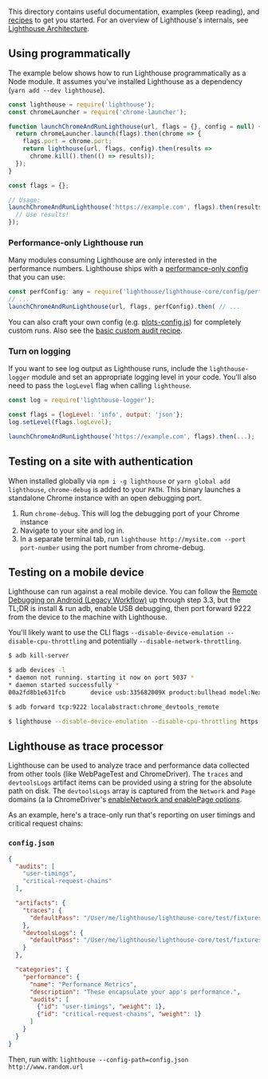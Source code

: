 This directory contains useful documentation, examples (keep reading),
and [recipes](./recipes/) to get you started. For an overview of Lighthouse's
internals, see [Lighthouse Architecture](architecture.md).

## Using programmatically

The example below shows how to run Lighthouse programmatically as a Node module. It
assumes you've installed Lighthouse as a dependency (`yarn add --dev lighthouse`).

```javascript
const lighthouse = require('lighthouse');
const chromeLauncher = require('chrome-launcher');

function launchChromeAndRunLighthouse(url, flags = {}, config = null) {
  return chromeLauncher.launch(flags).then(chrome => {
    flags.port = chrome.port;
    return lighthouse(url, flags, config).then(results =>
      chrome.kill().then(() => results));
  });
}

const flags = {};

// Usage:
launchChromeAndRunLighthouse('https://example.com', flags).then(results => {
  // Use results!
});
```

### Performance-only Lighthouse run

Many modules consuming Lighthouse are only interested in the performance numbers.
Lighthouse ships with a [performance-only config](https://github.com/GoogleChrome/lighthouse/blob/master/lighthouse-core/config/perf.json) that you can use:

```js
const perfConfig: any = require('lighthouse/lighthouse-core/config/perf.json');
// ...
launchChromeAndRunLighthouse(url, flags, perfConfig).then( // ...
```

You can also craft your own config (e.g. [plots-config.js](https://github.com/GoogleChrome/lighthouse/blob/master/lighthouse-core/config/plots-config.js)) for completely custom runs. Also see the [basic custom audit recipe](https://github.com/GoogleChrome/lighthouse/tree/master/docs/recipes/custom-audit).


### Turn on logging

If you want to see log output as Lighthouse runs, include the `lighthouse-logger` module
and set an appropriate logging level in your code. You'll also need to pass
the `logLevel` flag when calling `lighthouse`.

```javascript
const log = require('lighthouse-logger');

const flags = {logLevel: 'info', output: 'json'};
log.setLevel(flags.logLevel);

launchChromeAndRunLighthouse('https://example.com', flags).then(...);
```

## Testing on a site with authentication

When installed globally via `npm i -g lighthouse` or `yarn global add lighthouse`,
`chrome-debug` is added to your `PATH`. This binary launches a standalone Chrome
instance with an open debugging port.

1. Run `chrome-debug`. This will log the debugging port of your Chrome instance
1. Navigate to your site and log in.
1. In a separate terminal tab, run `lighthouse http://mysite.com --port port-number` using the port number from chrome-debug.

## Testing on a mobile device

Lighthouse can run against a real mobile device. You can follow the [Remote Debugging on Android (Legacy Workflow)](https://developer.chrome.com/devtools/docs/remote-debugging-legacy) up through step 3.3, but the TL;DR is install & run adb, enable USB debugging, then port forward 9222 from the device to the machine with Lighthouse.

You'll likely want to use the CLI flags `--disable-device-emulation --disable-cpu-throttling` and potentially `--disable-network-throttling`.

```sh
$ adb kill-server

$ adb devices -l
* daemon not running. starting it now on port 5037 *
* daemon started successfully *
00a2fd8b1e631fcb       device usb:335682009X product:bullhead model:Nexus_5X device:bullhead

$ adb forward tcp:9222 localabstract:chrome_devtools_remote

$ lighthouse --disable-device-emulation --disable-cpu-throttling https://mysite.com
```

## Lighthouse as trace processor

Lighthouse can be used to analyze trace and performance data collected from other tools (like WebPageTest and ChromeDriver). The `traces` and `devtoolsLogs` artifact items can be provided using a string for the absolute path on disk. The `devtoolsLogs` array is captured from the `Network` and `Page` domains (a la ChromeDriver's [enableNetwork and enablePage options]((https://sites.google.com/a/chromium.org/chromedriver/capabilities#TOC-perfLoggingPrefs-object)).

As an example, here's a trace-only run that's reporting on user timings and critical request chains:

### `config.json`

```json
{
  "audits": [
    "user-timings",
    "critical-request-chains"
  ],

  "artifacts": {
    "traces": {
      "defaultPass": "/User/me/lighthouse/lighthouse-core/test/fixtures/traces/trace-user-timings.json"
    },
    "devtoolsLogs": {
      "defaultPass": "/User/me/lighthouse/lighthouse-core/test/fixtures/traces/perflog.json"
    }
  },

  "categories": {
    "performance": {
      "name": "Performance Metrics",
      "description": "These encapsulate your app's performance.",
      "audits": [
        {"id": "user-timings", "weight": 1},
        {"id": "critical-request-chains", "weight": 1}
      ]
    }
  }
}
```

Then, run with: `lighthouse --config-path=config.json http://www.random.url`
